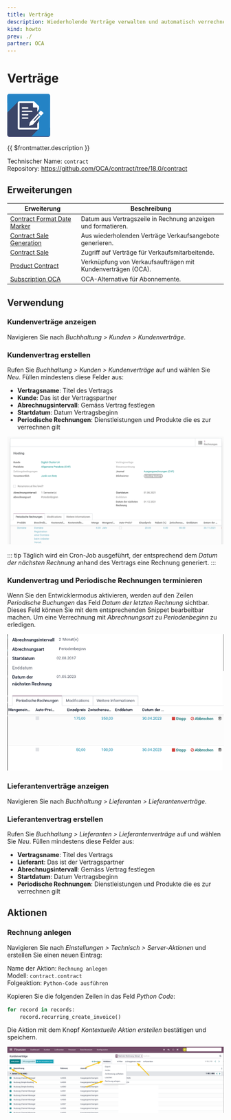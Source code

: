 ```yaml
---
title: Verträge
description: Wiederholende Verträge verwalten und automatisch verrechnen.
kind: howto
prev: ./
partner: OCA
---
```

# Verträge
![icon_oca_agreement](attachments/icon_oca_agreement.png)

{{ $frontmatter.description }}

Technischer Name: `contract`\
Repository: <https://github.com/OCA/contract/tree/18.0/contract>

## Erweiterungen

| Erweiterung                                                         | Beschreibung                                                  |
| ------------------------------------------------------------------- | ------------------------------------------------------------- |
| [Contract Format Date Marker](Contract%20Format%20Date%20Marker.md) | Datum aus Vertragszeile in Rechnung anzeigen und formatieren. |
| [Contract Sale Generation](Contract%20Sale%20Generation.md)         | Aus wiederholenden Verträge Verkaufsangebote generieren.      |
| [Contract Sale](Contract%20Sale.md)                                 | Zugriff auf Verträge für Verkaufsmitarbeitende.               |
| [Product Contract](Product%20Contract.md)                           | Verknüpfung von Verkaufsaufträgen mit Kundenverträgen (OCA).  |
| [Subscription OCA](Subscription%20OCA.md)                           | OCA-Alternative für Abonnemente.                              |

## Verwendung

### Kundenverträge anzeigen

Navigieren Sie nach *Buchhaltung >  Kunden > Kundenverträge*.

### Kundenvertrag erstellen

Rufen Sie *Buchhaltung >  Kunden > Kundenverträge* auf und wählen Sie *Neu*. Füllen mindestens diese Felder aus:

* **Vertragsname**: Titel des Vertrags
* **Kunde**: Das ist der Vertragspartner
* **Abrechnugsintervall**: Gemäss Vertrag festlegen
* **Startdatum**: Datum Vertragsbeginn
* **Periodische Rechnungen**: Dienstleistungen und Produkte die es zur verrechnen gilt

![](attachments/Contract%20Beispiel.png)

::: tip
Täglich wird ein Cron-Job ausgeführt, der entsprechend dem *Datum der nächsten Rechnung* anhand des Vertrags eine Rechnung generiert.
:::

### Kundenvertrag und Periodische Rechnungen terminieren

Wenn Sie den Entwicklermodus aktivieren, werden auf den Zeilen *Periodische Buchungen* das Feld *Datum der letzten Rechnung* sichtbar. Dieses Feld können Sie mit dem entsprechenden Snippet bearbeitbar machen. Um eine Verrechnung mit *Abrechnungsart* zu *Periodenbeginn* zu erledigen.

![](attachments/Contract%20Abrechnungsart.png)

### Lieferantenverträge anzeigen

Navigieren Sie nach *Buchhaltung >  Lieferanten > Lieferantenverträge*.

### Lieferantenvertrag erstellen

Rufen Sie *Buchhaltung >  Lieferanten > Lieferantenverträge* auf und wählen Sie *Neu*. Füllen mindestens diese Felder aus:

* **Vertragsname**: Titel des Vertrags
* **Lieferant**: Das ist der Vertragspartner
* **Abrechnugsintervall**: Gemäss Vertrag festlegen
* **Startdatum**: Datum Vertragsbeginn
* **Periodische Rechnungen**: Dienstleistungen und Produkte die es zur verrechnen gilt

## Aktionen

### Rechnung anlegen

Navigieren Sie nach *Einstellungen > Technisch > Server-Aktionen* und erstellen Sie einen neuen Eintrag:

Name der Aktion: `Rechnung anlegen`\
Modell: `contract.contract`\
Folgeaktion: `Python-Code ausführen`

Kopieren Sie die folgenden Zeilen in das Feld *Python Code*:

```python
for record in records:
	record.recurring_create_invoice()
```

Die Aktion mit dem Knopf *Kontextuelle Aktion erstellen* bestätigen und speichern.

![](attachments/Contract%20Aktion%20Rechnung%20anlegen.png)